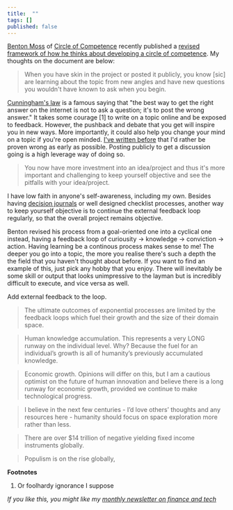 ```yaml
---
title:  ""  
tags: []
published: false
---
```


[Benton Moss](https://twitter.com/benton_moss "Benton") of [Circle of Competence](https://www.circleofcompetence.co/ "circle") recently published a [revised framework of how he thinks about developing a circle of competence](https://drive.google.com/file/d/1qRS-XC4OgZzEsMdkRvZKs1GUZzPaK-49/view "updated"). My thoughts on the document are below:

> When you have skin in the project or posted it publicly, you know \[sic\] are learning about the topic from new angles and have new questions you wouldn't have known to ask when you begin.

[Cunningham's law](https://meta.wikimedia.org/wiki/Cunningham%27s_Law "cunningham") is a famous saying that "the best way to get the right answer on the internet is not to ask a question; it's to post the wrong answer." It takes some courage \[1\] to write on a topic online and be exposed to feedback. However, the pushback and debate that you get will inspire you in new ways. More importantly, it could also help you change your mind on a topic if you're open minded. [I've written before](https://www.leonlinsx.com/about-me/ "about") that I'd rather be proven wrong as early as possible. Posting publicly to get a discussion going is a high leverage way of doing so. 

> You now have more investment into an idea/project and thus it's more important and challenging to keep yourself objective and see the pitfalls with your idea/project.

I have low faith in anyone's self-awareness, including my own. Besides having [decision journals](https://fs.blog/2014/02/decision-journal/ "decision") or well designed checklist processes, another way to keep yourself objective is to continue the external feedback loop regularly, so that the overall project remains objective.

Benton revised his process from a goal-oriented one into a cyclical one instead, having a feedback loop of curiousity -\> knowledge -\> conviction -\> action. Having learning be a continous process makes sense to me! The deeper you go into a topic, the more you realise there's such a depth the the field that you haven't thought about before. If you want to find an example of this, just pick any hobby that you enjoy. There will inevitably be some skill or output that looks unimpressive to the layman but is incredibly difficult to execute, and vice versa as well. 

Add external feedback to the loop.

> The ultimate outcomes of exponential processes are limited by the feedback loops which fuel their growth and the size of their domain space.

> Human knowledge accumulation. This represents a very LONG runway on the individual level. Why? Because the fuel for an individual’s growth is all of humanity’s previously accumulated knowledge.

> Economic growth. Opinions will differ on this, but I am a cautious optimist on the future of human innovation and believe there is a long runway for economic growth, provided we continue to make technological progress.

> I believe in the next few centuries - I’d love others’ thoughts and any resources here - humanity should focus on space exploration more rather than less.

> There are over $14 trillion of negative yielding fixed income instruments globally.

> Populism is on the rise globally,

**Footnotes**
1. Or foolhardy ignorance I suppose

*If you like this, you might like my [monthly newsletter on finance and tech](https://avoidboringpeople.substack.com/ "ABP")*
